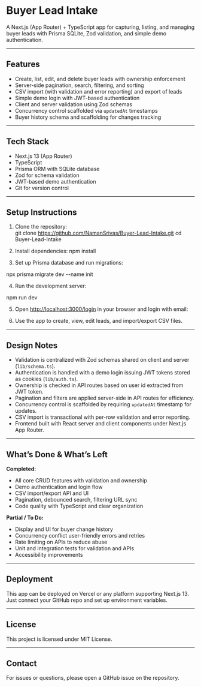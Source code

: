 # Buyer Lead Intake

A Next.js (App Router) + TypeScript app for capturing, listing, and managing buyer leads with Prisma SQLite, Zod validation, and simple demo authentication.

---

## Features

- Create, list, edit, and delete buyer leads with ownership enforcement  
- Server-side pagination, search, filtering, and sorting  
- CSV import (with validation and error reporting) and export of leads  
- Simple demo login with JWT-based authentication  
- Client and server validation using Zod schemas  
- Concurrency control scaffolded via `updatedAt` timestamps  
- Buyer history schema and scaffolding for changes tracking  

---

## Tech Stack

- Next.js 13 (App Router)  
- TypeScript  
- Prisma ORM with SQLite database  
- Zod for schema validation  
- JWT-based demo authentication  
- Git for version control  

---

## Setup Instructions

1. Clone the repository:  
git clone https://github.com/NamanSrivas/Buyer-Lead-Intake.git
cd Buyer-Lead-Intake


2. Install dependencies:
   npm install

3. Set up Prisma database and run migrations:  

npx prisma migrate dev --name init


4. Run the development server:  

npm run dev


5. Open [http://localhost:3000/login](http://localhost:3000/login) in your browser and login with email:  

   
6. Use the app to create, view, edit leads, and import/export CSV files.

---

## Design Notes

- Validation is centralized with Zod schemas shared on client and server (`lib/schema.ts`).  
- Authentication is handled with a demo login issuing JWT tokens stored as cookies (`lib/auth.ts`).  
- Ownership is checked in API routes based on user id extracted from JWT token.  
- Pagination and filters are applied server-side in API routes for efficiency.  
- Concurrency control is scaffolded by requiring `updatedAt` timestamp for updates.  
- CSV import is transactional with per-row validation and error reporting.  
- Frontend built with React server and client components under Next.js App Router.  

---

## What’s Done & What’s Left

**Completed:**  
- All core CRUD features with validation and ownership  
- Demo authentication and login flow  
- CSV import/export API and UI  
- Pagination, debounced search, filtering URL sync  
- Code quality with TypeScript and clear organization  

**Partial / To Do:**  
- Display and UI for buyer change history  
- Concurrency conflict user-friendly errors and retries  
- Rate limiting on APIs to reduce abuse  
- Unit and integration tests for validation and APIs  
- Accessibility improvements  

---

## Deployment

This app can be deployed on Vercel or any platform supporting Next.js 13. Just connect your GitHub repo and set up environment variables.

---

## License

This project is licensed under MIT License.

---

## Contact

For issues or questions, please open a GitHub issue on the repository.
